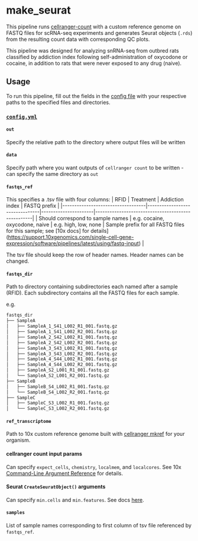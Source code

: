# make_seurat

This pipeline runs [cellranger-count](https://support.10xgenomics.com/single-cell-gene-expression/software/pipelines/latest/using/count) with a custom reference genome on FASTQ files for scRNA-seq experiments and generates Seurat objects (`.rds`) from the resulting count data with corresponding QC plots. 

This pipeline was designed for analyzing snRNA-seq from outbred rats classified by addiction index following self-administration of oxycodone or cocaine, in addition to rats that were never exposed to any drug (naive). 

## Usage
To run this pipeline, fill out the fields in the [config file](https://github.com/zrcjessica/make_seurat/blob/main/config.yml) with your respective paths to the specified files and directories. 

### [`config.yml`](https://github.com/zrcjessica/make_seurat/blob/main/config.yml) 

#### `out`
Specify the relative path to the directory where output files will be written

#### `data`
Specify path where you want outputs of `cellranger count` to be written - can specify the same directory as `out`

#### `fastqs_ref`
This specifies a .tsv file with four columns:
| RFID                              | Treatment                      | Addiction index      | FASTQ prefix                                      |
|-----------------------------------|--------------------------------|----------------------|---------------------------------------------------|
| Should correspond to sample names | e.g. cocaine, oxycodone, naive | e.g. high, low, none | Sample prefix for all FASTQ files for this sample; see [10x docs] for details](https://support.10xgenomics.com/single-cell-gene-expression/software/pipelines/latest/using/fastq-input) |

The tsv file should keep the row of header names. Header names can be changed.

#### `fastqs_dir`
Path to directory containing subdirectories each named after a sample (RFID). Each subdirectory contains all the FASTQ files for each sample. 

e.g. 
```bash
fastqs_dir
├── SampleA
│   ├── SampleA_1_S41_L002_R1_001.fastq.gz
│   ├── SampleA_1_S41_L002_R2_001.fastq.gz
│   ├── SampleA_2_S42_L002_R1_001.fastq.gz
│   ├── SampleA_2_S42_L002_R2_001.fastq.gz
│   ├── SampleA_3_S43_L002_R1_001.fastq.gz
│   ├── SampleA_3_S43_L002_R2_001.fastq.gz
│   ├── SampleA_4_S44_L002_R1_001.fastq.gz
│   ├── SampleA_4_S44_L002_R2_001.fastq.gz
│   ├── SampleA_S2_L001_R1_001.fastq.gz
│   └── SampleA_S2_L001_R2_001.fastq.gz
├── SampleB
│   ├── SampleB_S4_L002_R1_001.fastq.gz
│   └── SampleB_S4_L002_R2_001.fastq.gz
├── SampleC
│   ├── SampleC_S3_L002_R1_001.fastq.gz
│   └── SampleC_S3_L002_R2_001.fastq.gz
```
#### `ref_transcriptome`
Path to 10x custom reference genome built with [cellranger mkref](https://support.10xgenomics.com/single-cell-gene-expression/software/pipelines/latest/using/tutorial_mr) for your organism. 

#### cellranger count input params
Can specify `expect_cells`, `chemistry`, `localmem`, and `localcores`. See 10x [Command-Line Argument Reference](https://support.10xgenomics.com/single-cell-gene-expression/software/pipelines/latest/using/count#args) for details. 

#### Seurat `CreateSeuratObject()` arguments
Can specify `min.cells` and `min.features`. See docs [here](https://www.rdocumentation.org/packages/Seurat/versions/3.1.4/topics/CreateSeuratObject). 

#### `samples`
List of sample names corresponding to first column of tsv file referenced by `fastqs_ref`.

